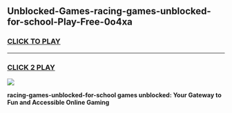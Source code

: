 
## Unblocked-Games-racing-games-unblocked-for-school-Play-Free-0o4xa
<h3>
<a href="https://premium76.site?title=racing-games-unblocked-for-school&ref=18A">CLICK TO PLAY</a></h3>
<hr>

<h3>
<a href="https://premium76.site?title=racing-games-unblocked-for-school&ref=18A">CLICK 2 PLAY</a>
  
</h3>

<a href="https://premium76.site?title=racing-games-unblocked-for-school&ref=18A"><img src="https://clearcache.store/games.png"></a>


**racing-games-unblocked-for-school games unblocked: Your Gateway to Fun and Accessible Online Gaming**
